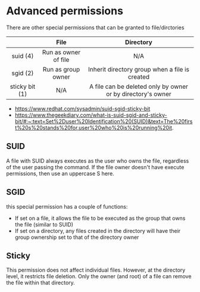 # Advanced permissions

There are other special permissions that can be granted to file/dirctories

|                |         File         |                          Directory                          |
| :------------: | :------------------: | :---------------------------------------------------------: |
|    suid (4)    | Run as owner of file |                             N/A                             |
|    sgid (2)    |  Run as group owner  |       Inherit directory group when a file is created        |
| sticky bit (1) |         N/A          | A file can be deleted only by owner or by directory's owner |


- https://www.redhat.com/sysadmin/suid-sgid-sticky-bit
- https://www.thegeekdiary.com/what-is-suid-sgid-and-sticky-bit/#:~:text=Set%2Duser%20Identification%20(SUID)&text=The%20first%20s%20stands%20for,user%20who%20is%20running%20it.


## SUID
A file with SUID always executes as the user who owns the file, regardless of the user passing the command. If the file owner doesn't have execute permissions, then use an uppercase S here.

## SGID

this special permission has a couple of functions:

- If set on a file, it allows the file to be executed as the group that owns the file (similar to SUID)
- If set on a directory, any files created in the directory will have their group ownership set to that of the directory owner

## Sticky
This permission does not affect individual files. However, at the directory level, it restricts file deletion. Only the owner (and root) of a file can remove the file within that directory.